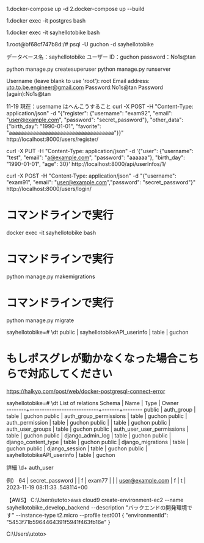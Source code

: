 <!-- コンテナの起動方法 -->

1.docker-compose up -d
2.docker-compose up --build

<!-- コンテナに入る方法 Dockerfileで作成したファイルで作業するには、コンテナに入ってから作業をする必要がある-->
<!-- ポスグレのコンテナ -->

1.docker exec -it postgres bash

<!-- アプリ本体のコンテナ→pipを使うときなんかは必ずコンテナに入ること(マイグレーションしたりするときはここ) -->

1.docker exec -it sayhellotobike bash

<!-- ポスグレを操作する方法（SQLを操作したいとき） -->

1.root@bf68cf747b8d:/# psql -U guchon -d sayhellotobike

<!-- ポスグレをA5SQLで接続する方法 -->

データベース名：sayhellotobike
ユーザー ID：guchon
password：No1s@tan

<!-- コンテナ名の取得方法 -->

python manage.py createsuperuser
python manage.py runserver

<!-- 管理サイトのログイン情報 -->

Username (leave blank to use 'root'): root
Email address: uto.to.be.engineer@gmail.com
Password:No1s@tan
Password (again):No1s@tan

<!-- 登録 -->

11-19 現在：username はへんこうすること
curl -X POST -H "Content-Type: application/json" -d "{\"register\": {\"username\": \"exam92\", \"email\": \"user@example.com\", \"password\": \"secret_password\"}, \"other_data\": {\"birth_day\": \"1990-01-01\", \"favorite\": \"aaaaaaaaaaaaaaaaaaaaaaaaaaaaaaaaaaa\"}}" http://localhost:8000/users/register/

<!-- 更新 -->

curl -X PUT -H "Content-Type: application/json" -d '{"user": {"username": "test", "email": "a@example.com", "password": "aaaaaa"}, "birth_day": "1990-01-01", "age": 30}' http://localhost:8000/api/userInfos/1/

<!-- ログイン -->

curl -X POST -H "Content-Type: application/json" -d "{\"username\": \"exam91\", \"email\": \"user@example.com\",\"password\": \"secret_password\"}" http://localhost:8000/users/login/

# コマンドラインで実行

docker exec -it sayhellotobike bash

# コマンドラインで実行

python manage.py makemigrations

# コマンドラインで実行

python manage.py migrate

sayhellotobike=# \dt
public | sayhellotobikeAPI_userinfo | table | guchon

# もしポスグレが動かなくなった場合こちらで対応してください

https://halkyo.com/post/web/docker-postgresql-connect-error

sayhellotobike=# \dt
List of relations
Schema | Name | Type | Owner  
--------+----------------------------+-------+--------
public | auth_group | table | guchon
public | auth_group_permissions | table | guchon
public | auth_permission | table | guchon
public |
| table | guchon
public | auth_user_groups | table | guchon
public | auth_user_user_permissions | table | guchon
public | django_admin_log | table | guchon
public | django_content_type | table | guchon
public | django_migrations | table | guchon
public | django_session | table | guchon
public | sayhellotobikeAPI_userinfo | table | guchon

詳細
\d+ auth_user

例）
64 | secret_password | |
f | exam77 | | | user@example.com | f | t | 2023-11-19 08:11:33
.548114+00

【AWS】
C:\Users\utoto>aws cloud9 create-environment-ec2 --name sayhellotobike_develop_backend --description "バックエンドの開発環境です" --instance-type t2.micro --profile test001
{
"environmentId": "5453f71b5964464391f5941f463fb16e"
}

C:\Users\utoto>
